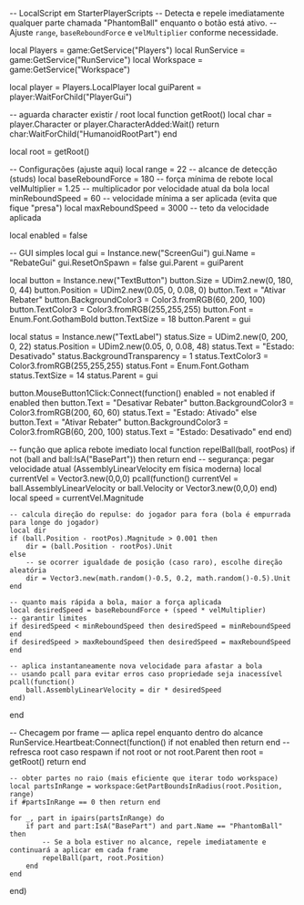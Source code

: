 -- LocalScript em StarterPlayerScripts
-- Detecta e repele imediatamente qualquer parte chamada "PhantomBall" enquanto o botão está ativo.
-- Ajuste `range`, `baseReboundForce` e `velMultiplier` conforme necessidade.

local Players = game:GetService("Players")
local RunService = game:GetService("RunService")
local Workspace = game:GetService("Workspace")

local player = Players.LocalPlayer
local guiParent = player:WaitForChild("PlayerGui")

-- aguarda character existir / root
local function getRoot()
	local char = player.Character or player.CharacterAdded:Wait()
	return char:WaitForChild("HumanoidRootPart")
end

local root = getRoot()

-- Configurações (ajuste aqui)
local range = 22                -- alcance de detecção (studs)
local baseReboundForce = 180    -- força mínima de rebote
local velMultiplier = 1.25      -- multiplicador por velocidade atual da bola
local minReboundSpeed = 60      -- velocidade mínima a ser aplicada (evita que fique "presa")
local maxReboundSpeed = 3000    -- teto da velocidade aplicada

local enabled = false

-- GUI simples
local gui = Instance.new("ScreenGui")
gui.Name = "RebateGui"
gui.ResetOnSpawn = false
gui.Parent = guiParent

local button = Instance.new("TextButton")
button.Size = UDim2.new(0, 180, 0, 44)
button.Position = UDim2.new(0.05, 0, 0.08, 0)
button.Text = "Ativar Rebater"
button.BackgroundColor3 = Color3.fromRGB(60, 200, 100)
button.TextColor3 = Color3.fromRGB(255,255,255)
button.Font = Enum.Font.GothamBold
button.TextSize = 18
button.Parent = gui

local status = Instance.new("TextLabel")
status.Size = UDim2.new(0, 200, 0, 22)
status.Position = UDim2.new(0.05, 0, 0.08, 48)
status.Text = "Estado: Desativado"
status.BackgroundTransparency = 1
status.TextColor3 = Color3.fromRGB(255,255,255)
status.Font = Enum.Font.Gotham
status.TextSize = 14
status.Parent = gui

button.MouseButton1Click:Connect(function()
	enabled = not enabled
	if enabled then
		button.Text = "Desativar Rebater"
		button.BackgroundColor3 = Color3.fromRGB(200, 60, 60)
		status.Text = "Estado: Ativado"
	else
		button.Text = "Ativar Rebater"
		button.BackgroundColor3 = Color3.fromRGB(60, 200, 100)
		status.Text = "Estado: Desativado"
	end
end)

-- função que aplica rebote imediato
local function repelBall(ball, rootPos)
	if not (ball and ball:IsA("BasePart")) then return end
	-- segurança: pegar velocidade atual (AssemblyLinearVelocity em física moderna)
	local currentVel = Vector3.new(0,0,0)
	pcall(function()
		currentVel = ball.AssemblyLinearVelocity or ball.Velocity or Vector3.new(0,0,0)
	end)
	local speed = currentVel.Magnitude

	-- calcula direção do repulse: do jogador para fora (bola é empurrada para longe do jogador)
	local dir
	if (ball.Position - rootPos).Magnitude > 0.001 then
		dir = (ball.Position - rootPos).Unit
	else
		-- se ocorrer igualdade de posição (caso raro), escolhe direção aleatória
		dir = Vector3.new(math.random()-0.5, 0.2, math.random()-0.5).Unit
	end

	-- quanto mais rápida a bola, maior a força aplicada
	local desiredSpeed = baseReboundForce + (speed * velMultiplier)
	-- garantir limites
	if desiredSpeed < minReboundSpeed then desiredSpeed = minReboundSpeed end
	if desiredSpeed > maxReboundSpeed then desiredSpeed = maxReboundSpeed end

	-- aplica instantaneamente nova velocidade para afastar a bola
	-- usando pcall para evitar erros caso propriedade seja inacessível
	pcall(function()
		ball.AssemblyLinearVelocity = dir * desiredSpeed
	end)
end

-- Checagem por frame — aplica repel enquanto dentro do alcance
RunService.Heartbeat:Connect(function()
	if not enabled then return end
	-- refresca root caso respawn
	if not root or not root.Parent then
		root = getRoot()
		return
	end

	-- obter partes no raio (mais eficiente que iterar todo workspace)
	local partsInRange = workspace:GetPartBoundsInRadius(root.Position, range)
	if #partsInRange == 0 then return end

	for _, part in ipairs(partsInRange) do
		if part and part:IsA("BasePart") and part.Name == "PhantomBall" then
			-- Se a bola estiver no alcance, repele imediatamente e continuará a aplicar em cada frame
			repelBall(part, root.Position)
		end
	end
end)
